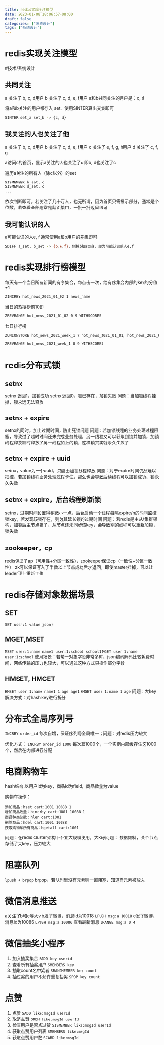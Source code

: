 ```yaml
---
title: redis实现关注模型
date: 2023-01-08T18:06:57+08:00
draft: false
categories: ["系统设计"]
tags: ["系统设计"]
---
```


# redis实现关注模型
#技术/系统设计

## 共同关注
a 关注了 b, c, d用户
b 关注了 c, d, e, f用户
a和b共同关注的用户是：c, d

将a和b关注的用户都存入 set，使用SINTER算出交集即可

```sh
SINTER set_a set_b -> {c, d}
```

## 我关注的人也关注了他
a 关注了 b, c, d用户
b 关注了 c, d, e, f用户
c 关注了 e, f, g, h用户
d 关注了 c, f, g

a访问c的首页，显示a关注的人也关注了c
即b, d也关注了c

遍历a关注的所有人（除c以外）的set
```sh
SISMEMBER b_set, c
SISMEMBER d_set, c
...
```
依次判断即可。若关注了几十万人，也无所谓，因为首页只需展示部分，通常是个位数，若查看全部通常是翻页接口，一批一批返回即可

## 我可能认识的人
a可能认识的人e, f
通常使用a和b用户的差集即可
```sh
SDIFF a_set, b_set -> {b,e,f}，刨掉b和a自身，即为可能认识的人e,f
```

# redis实现排行榜模型
每天有一个当日所有新闻的有序集合，每点击一次，给有序集合内部的key的分值+1
```sh
ZINCRBY hot_news_2021_01_02 1 news_name
```

当日的热搜榜前10即
```sh
ZREVRANGE hot_news_2021_01_02 0 9 WITHSCORES
```

七日排行榜
```sh
ZUNIONSTORE hot_news_2021_week_1 7 hot_news_2021_01_01, hot_news_2021_01_02, ... , hot_news_2021_01_07
```

```sh
ZREVRANGE hot_news_2021_week_1 0 9 WITHSCORES
```

# redis分布式锁
## setnx
setnx 返回1，加锁成功
setnx 返回0，锁已存在，加锁失败
问题：当加锁线程挂掉，锁永远无法释放
## setnx + expire
setnx的同时，加上过期时间，防止死锁问题
问题：若加锁线程的业务处理过程阻塞，导致过了超时时间还未完成业务处理，另一线程又可以获取到锁并加锁，加锁线程释放锁时释放了另一线程加上的锁，这样锁其实就永久失效了

## setnx + expire + uuid
setnx，value为一个uuid，只能由加锁线程释放
问题：对于expire时间仍然难以把控，若加锁线程业务处理过程卡住，那么也会导致后续线程可以加锁成功，锁永久失效

## setnx + expire，后台线程刷新锁
setnx，过期时间设置得稍微小一点，后台启动一个线程每隔expire/n的时间监控锁key，若发现该锁存在，则为其延长锁的过期时间
问题：若redis是主从/集群架构，加锁后主节点挂了，从节点还未同步该key，会导致别的线程可以重新加锁，锁失效

## zookeeper，cp
redis保证了ap（可用性+分区一致性），zookeeper保证cp（一致性+分区一致性）
zk可以保证写入了半数以上节点成功后才返回，即使master挂掉，可以让leader顶上重新工作

# redis存储对象数据场景
## SET 
`SET user:1 value(json)`

## MGET,MSET
`MSET user:1:name name1 user:1:school school1`
`MGET user:1:name user:1:school`
使用场景：若某一对象字段非常多时，json编码解码比较耗费时间，网络传输的压力也较大，可以通过这种方式只操作部分字段

## HMSET, HMGET
`HMSET user 1:name name1 1:age age1`
`HMGET user 1:name 1:age`
问题：大key
解决方式：对hash key进行拆分

# 分布式全局序列号
`INCRBY order_id`
每次自增，保证序列号全局唯一；问题：对redis压力较大

优化方式：
`INCRBY order_id 1000`
每次取1000个，一个实例内部缓存住这1000个，然后在内部进行分配

# 电商购物车
hash结构
以用户id为key，商品id为field，商品数量为value

购物车操作：
```
添加商品：hset cart:1001 10088 1
增加商品数量：hincrby cart:1001 10088 1
商品种类总数：hlen cart:1001
删除商品：hdel cart:1001 10088
获取购物车所有商品：hgetall cart:1001
```
问题：在redis cluster架构下不宜大规模使用，大key问题：
数据倾斜，某个节点存储了大key，压力较大

# 阻塞队列
`lpush + brpop`
brpop，若队列里没有元素则一直阻塞，知道有元素被放入

# 微信消息推送
a关注了b和c等大v
b发了微博，消息id为10018
`LPUSH msg:a 10018`
c发了微博，消息id为10086
`LPUSH msg:a 10086`
查看最新消息
`LRANGE msg:a 0 4`

# 微信抽奖小程序
1. 加入抽奖集合
`SADD key userid`
2. 查看所有抽奖用户
`SMEMBERS key`
3. 抽取count名中奖者
`SRANDMEMBER key count`
4. 抽过奖的用户不允许重复抽奖
`SPOP key count`

# 点赞
1. 点赞
`SADD like:msgId userId`
2. 取消点赞
`SREM like:msgId userId`
3. 检查用户是否点过赞
`SISMEMBER like:msgId userId`
4. 获取点赞用户列表
`SMEMBERS like:msgId`
5. 获取点赞用户数
`SCARD like:msgId`